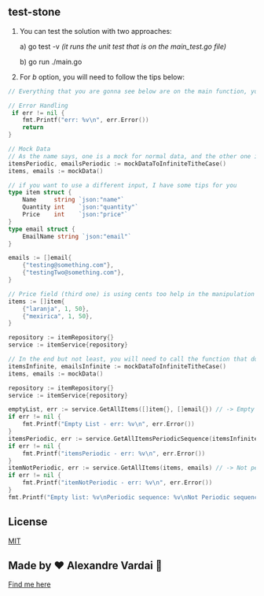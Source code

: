 ## test-stone

1. You can test the solution with two approaches:

    a) go test -v *(it runs the unit test that is on the main_test.go file)*

    b) go run ./main.go 


2. For *b* option, you will need to follow the tips below: 

```go
// Everything that you are gonna see below are on the main function, you can just uncomment and run it

// Error Handling
 if err != nil {
 	fmt.Printf("err: %v\n", err.Error())
 	return
}

// Mock Data
// As the name says, one is a mock for normal data, and the other one is the periodic sequence case
itemsPeriodic, emailsPeriodic := mockDataToInfiniteTitheCase()
items, emails := mockData()

// if you want to use a different input, I have some tips for you
type item struct {
	Name     string `json:"name"`
	Quantity int    `json:"quantity"`
	Price    int    `json:"price"`
}
type email struct {
	EmailName string `json:"email"`
}

emails := []email{
    {"testing@something.com"},
    {"testingTwo@something.com"},
}

// Price field (third one) is using cents too help in the manipulation -> 100 are equivalent to R$ 1,00
items := []item{
    {"laranja", 1, 50},
    {"mexirica", 1, 50},
}

repository := itemRepository{}
service := itemService{repository}

// In the end but not least, you will need to call the function that does all the calculation
itemsInfinite, emailsInfinite := mockDataToInfiniteTitheCase()
items, emails := mockData()

repository := itemRepository{}
service := itemService{repository}

emptyList, err := service.GetAllItems([]item{}, []email{}) // -> Empty List
if err != nil {
    fmt.Printf("Empty List - err: %v\n", err.Error())
}
itemsPeriodic, err := service.GetAllItemsPeriodicSequence(itemsInfinite, emailsInfinite) //-> Infinite sequence
if err != nil {
    fmt.Printf("itemsPeriodic - err: %v\n", err.Error())
}
itemNotPeriodic, err := service.GetAllItems(items, emails) // -> Not periodic sequence
if err != nil {
    fmt.Printf("itemNotPeriodic - err: %v\n", err.Error())
}
fmt.Printf("Empty list: %v\nPeriodic sequence: %v\nNot Periodic sequence: %v\n", emptyList, itemsPeriodic, itemNotPeriodic)
```

## License
[MIT](https://choosealicense.com/licenses/mit/)

## Made by ♥ Alexandre Vardai 👋 
[Find me here](https://www.linkedin.com/in/alexandre-vardai-b8255b15b/)